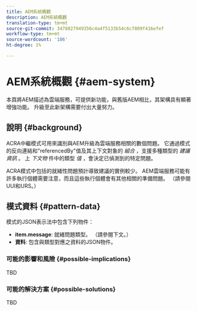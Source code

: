 ```yaml
---
title: AEM系統概觀
description: AEM系統概觀
translation-type: tm+mt
source-git-commit: 3478827949356c4a4f5133b54c6cf809f416efef
workflow-type: tm+mt
source-wordcount: '186'
ht-degree: 1%

---
```



# AEM系統概觀 {#aem-system}

本頁將AEM描述為雲端服務，可提供新功能，與舊版AEM相比，其架構具有顯著增強功能。 升級至此新架構需要付出大量努力。

## 說明 {#background}

ACRA中繼模式可用來識別與AEM升級為雲端服務相關的數個問題。 它通過模式的反向連結和&quot;referencedBy&quot;值及其上下文對象的 *組合* ，支援多種類型的 *建議資訊* 。 上 *下文物* 件中的類型 *值* ，會決定已偵測到的特定問題。

ACRA模式中包括的就緒性問題預計導致建議的實例較少。 AEM雲端服務可能有許多執行個體需要注意，而且這些執行個體會有其他相關的準備問題。 （請參閱UUI和URS。）

## 模式資料 {#pattern-data}

模式的JSON表示法中包含下列物件：

* **item.message**: 就緒問題類型。 （請參閱下文。）
* **資料**: 包含與類型對應之資料的JSON物件。

### 可能的影響和風險 {#possible-implications}

TBD

### 可能的解決方案  {#possible-solutions}

TBD
